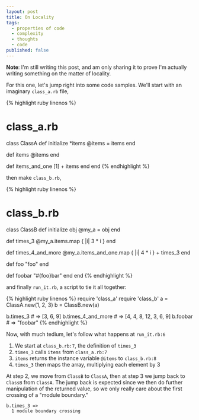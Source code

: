 ```yaml
---
layout: post
title: On Locality
tags:
  - properties of code
  - complexity
  - thoughts
  - code
published: false
---
```

**Note**: I'm still writing this post, and am only sharing it to prove I'm
actually writing something on the matter of locality.


For this one, let's jump right into some code samples. We'll start with an
imaginary `class_a.rb` file,

{% highlight ruby linenos %}
# class_a.rb
class ClassA
  def initialize *items
    @items = items
  end

  def items
    @items
  end

  def items_and_one
    [1] + items
  end
end
{% endhighlight %}

then make `class_b.rb`,

{% highlight ruby linenos %}
# class_b.rb
class ClassB
  def initialize obj
    @my_a = obj
  end

  def times_3
    @my_a.items.map { |i| 3 * i }
  end

  def times_4_and_more
    @my_a.items_and_one.map { |i| 4 * i } +
      times_3
  end

  def foo
    "foo"
  end

  def foobar
    "#{foo}bar"
  end
end
{% endhighlight %}

and finally `run_it.rb`, a script to tie it all together:

{% highlight ruby linenos %}
require 'class_a'
require 'class_b'
a = ClassA.new(1, 2, 3)
b = ClassB.new(a)

b.times_3          # => [3, 6, 9]
b.times_4_and_more # => [4, 4, 8, 12, 3, 6, 9]
b.foobar           # => "foobar"
{% endhighlight %}

Now, with much tedium, let's follow what happens at `run_it.rb:6`

1. We start at `class_b.rb:7`, the definition of `times_3`
2. `times_3` calls `items` from `class_a.rb:7`
3. `items` returns the instance variable `@items` to `class_b.rb:8`
4. `times_3` then maps the array, multiplying each element by 3

At step 2, we move from `ClassB` to `ClassA`, then at step 3 we jump back to
`ClassB` from `ClassA`. The jump back is expected since we then do further
manipulation of the returned value, so we only really care about the first
crossing of a "module boundary."

    b.times_3 =>
      1 module boundary crossing


